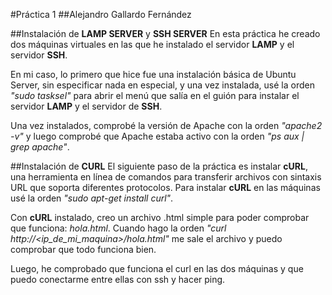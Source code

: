 #Práctica 1 
##Alejandro Gallardo Fernández

##Instalación de **LAMP SERVER** y **SSH SERVER**
En esta práctica he creado dos máquinas virtuales en las que he instalado el servidor **LAMP** y el 
servidor **SSH**.

En mi caso, lo primero que hice fue una instalación básica de Ubuntu Server, sin especificar nada en especial, y 
una vez instalada, usé la orden *"sudo tasksel"* para abrir el menú que salía en el guión para instalar el 
servidor **LAMP** y el servidor de **SSH**.

Una vez instalados, comprobé la versión de Apache con la orden *"apache2 -v"* y luego comprobé que Apache estaba 
activo con la orden *"ps aux | grep apache"*.


##Instalación de **CURL**
El siguiente paso de la práctica es instalar **cURL**, una herramienta en línea de comandos para transferir 
archivos con sintaxis URL que soporta diferentes protocolos. Para instalar **cURL** en las máquinas usé la orden 
*"sudo apt-get install curl"*.

Con **cURL** instalado, creo un archivo .html simple para poder comprobar que funciona: *hola.html*.
Cuando hago la orden *"curl http://<ip_de_mi_maquina>/hola.html"* me sale el archivo y puedo comprobar que todo 
funciona bien. 

Luego, he comprobado que funciona el curl en las dos máquinas y que puedo conectarme entre ellas con ssh y hacer 
ping.

